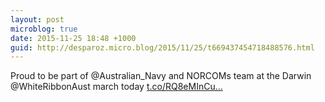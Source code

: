 ```yaml
---
layout: post
microblog: true
date: 2015-11-25 18:48 +1000
guid: http://desparoz.micro.blog/2015/11/25/t669437454718488576.html
---
```

Proud to be part of @Australian_Navy and NORCOMs team at the Darwin @WhiteRibbonAust march today [t.co/RQ8eMInCu...](https://t.co/RQ8eMInCuj)

